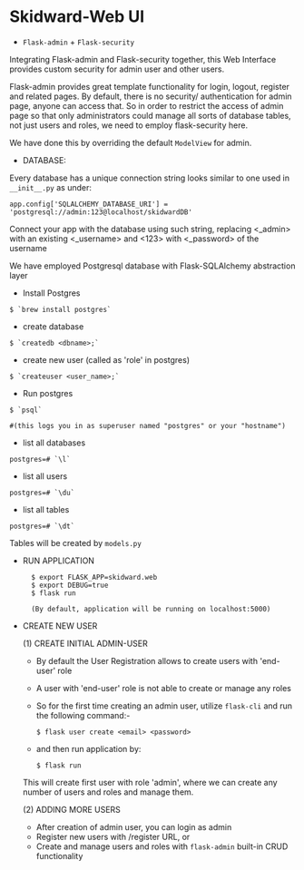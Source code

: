 # Skidward-Web UI

- `Flask-admin` + `Flask-security`

Integrating Flask-admin and Flask-security together, this Web Interface provides custom security for admin user and other users.

Flask-admin provides great template functionality for login, logout, register and related pages. By default, there is no security/ authentication for admin page, anyone can access that.
So in order to restrict the access of admin page so that only administrators could manage all sorts of database tables, not just users and roles, we need to employ flask-security here.

We have done this by overriding the default `ModelView` for admin.


- DATABASE:

Every database has a unique connection string looks similar to one used in `__init__.py` as under:

    app.config['SQLALCHEMY_DATABASE_URI'] = 'postgresql://admin:123@localhost/skidwardDB'

Connect your app with the database using such string, replacing <_admin> with an existing <_username> and <123> with <_password> of the username

We have employed Postgresql database with Flask-SQLAlchemy abstraction layer

   - Install Postgres

    $ `brew install postgres`

   - create database

    $ `createdb <dbname>;`

   - create new user (called as 'role' in postgres)

    $ `createuser <user_name>;`

   - Run postgres

    $ `psql`

    #(this logs you in as superuser named "postgres" or your "hostname")

   - list all databases

    postgres=# `\l`

   - list all users

    postgres=# `\du`

   - list all tables

    postgres=# `\dt`


 Tables will be created by `models.py`


- RUN APPLICATION

        $ export FLASK_APP=skidward.web
        $ export DEBUG=true
        $ flask run

        (By default, application will be running on localhost:5000)


- CREATE NEW USER

    (1) CREATE INITIAL ADMIN-USER

    - By default the User Registration allows to create users with 'end-user' role
    - A user with 'end-user' role is not able to create or manage any roles

    - So for the first time creating an admin user, utilize `flask-cli` and run the following command:-

          $ flask user create <email> <password>

    - and then run application by:

          $ flask run

    This will create first user with role 'admin', where we can create any number of users and roles and manage them.

    (2) ADDING MORE USERS

    - After creation of admin user, you can login as admin
    - Register new users with /register URL, or
    - Create and manage users and roles with `flask-admin` built-in CRUD functionality


